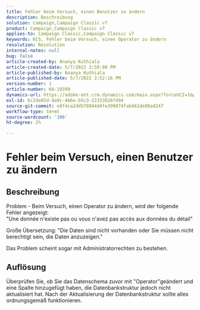 ```yaml
---
title: Fehler beim Versuch, einen Benutzer zu ändern
description: Beschreibung
solution: Campaign,Campaign Classic v7
product: Campaign,Campaign Classic v7
applies-to: Campaign Classic,Campaign Classic v7
keywords: KCS, Fehler beim Versuch, einen Operator zu ändern
resolution: Resolution
internal-notes: null
bug: false
article-created-by: Ananya Kuthiala
article-created-date: 5/7/2022 3:50:00 PM
article-published-by: Ananya Kuthiala
article-published-date: 5/7/2022 3:52:16 PM
version-number: 1
article-number: KA-19399
dynamics-url: https://adobe-ent.crm.dynamics.com/main.aspx?forceUCI=1&pagetype=entityrecord&etn=knowledgearticle&id=6cf19855-1dce-ec11-a7b5-0022480a8e40
exl-id: bc2de85d-9a9c-4b6e-b5c3-22153826f494
source-git-commit: e8f4ca2dd578944d4fe399074fab461de88ad247
workflow-type: tm+mt
source-wordcount: '106'
ht-degree: 2%

---
```


# Fehler beim Versuch, einen Benutzer zu ändern

## Beschreibung

Problem - Beim Versuch, einen Operator zu ändern, wird der folgende Fehler angezeigt:<br>
&quot;Une donnée n&#39;existe pas ou vous n&#39;avez pas accès aux données du détail&quot;

Große Übersetzung: &quot;Die Daten sind nicht vorhanden oder Sie müssen nicht berechtigt sein, die Daten anzuzeigen.&quot;

Das Problem scheint sogar mit Administratorrechten zu bestehen.


## Auflösung


Überprüfen Sie, ob Sie das Datenschema zuvor mit &quot;Operator&quot;geändert und eine Spalte hinzugefügt haben, die Datenbankstruktur jedoch nicht aktualisiert hat. Nach der Aktualisierung der Datenbankstruktur sollte alles ordnungsgemäß funktionieren.
